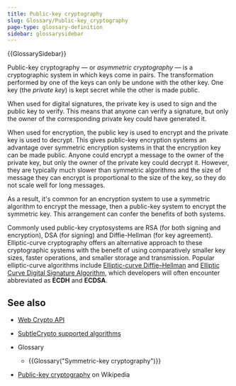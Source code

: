 ```yaml
---
title: Public-key cryptography
slug: Glossary/Public-key_cryptography
page-type: glossary-definition
sidebar: glossarysidebar
---
```


{{GlossarySidebar}}

Public-key cryptography — or _asymmetric cryptography_ — is a cryptographic system in which keys come in pairs. The transformation performed by one of the keys can only be undone with the other key. One key (the _private key_) is kept secret while the other is made public.

When used for digital signatures, the private key is used to sign and the public key to verify. This means that anyone can verify a signature, but only the owner of the corresponding private key could have generated it.

When used for encryption, the public key is used to encrypt and the private key is used to decrypt. This gives public-key encryption systems an advantage over symmetric encryption systems in that the encryption key can be made public. Anyone could encrypt a message to the owner of the private key, but only the owner of the private key could decrypt it. However, they are typically much slower than symmetric algorithms and the size of message they can encrypt is proportional to the size of the key, so they do not scale well for long messages.

As a result, it's common for an encryption system to use a symmetric algorithm to encrypt the message, then a public-key system to encrypt the symmetric key. This arrangement can confer the benefits of both systems.

Commonly used public-key cryptosystems are RSA (for both signing and encryption), DSA (for signing) and Diffie-Hellman (for key agreement).
Elliptic-curve cryptography offers an alternative approach to these cryptographic systems with the benefit of using comparatively smaller key sizes, faster operations, and smaller storage and transmission.
Popular elliptic-curve algorithms include [Elliptic-curve Diffie–Hellman](https://en.wikipedia.org/wiki/Elliptic-curve_Diffie–Hellman) and [Elliptic Curve Digital Signature Algorithm](https://en.wikipedia.org/wiki/Elliptic_Curve_Digital_Signature_Algorithm), which developers will often encounter abbreviated as **ECDH** and **ECDSA**.

## See also

- [Web Crypto API](/en-US/docs/Web/API/Web_Crypto_API)
- [SubtleCrypto supported algorithms](/en-US/docs/Web/API/SubtleCrypto#supported_algorithms)
- Glossary

  - {{Glossary("Symmetric-key cryptography")}}

- [Public-key cryptography](https://en.wikipedia.org/wiki/Public-key_cryptography) on Wikipedia
